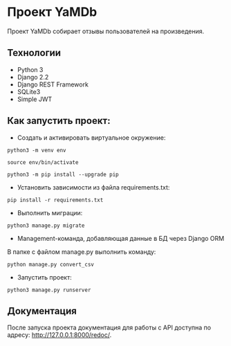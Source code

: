 # Проект YaMDb

Проект YaMDb собирает отзывы пользователей на произведения.

## Технологии

- Python 3
- Django 2.2
- Django REST Framework
- SQLite3
- Simple JWT

## Как запустить проект:
* Cоздать и активировать виртуальное окружение:
```
python3 -m venv env
```
```
source env/bin/activate
```
```
python3 -m pip install --upgrade pip
```
* Установить зависимости из файла requirements.txt:
```
pip install -r requirements.txt
```
* Выполнить миграции:
```
python3 manage.py migrate
```
* Management-команда, добавляющая данные в БД через Django ORM

В папке с файлом manage.py выполнить команду:
```
python manage.py convert_csv
```
* Запустить проект:
```
python3 manage.py runserver
```
## Документация

После запуска проекта документация для работы с API доступна по адресу: http://127.0.0.1:8000/redoc/.
